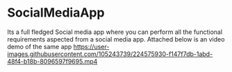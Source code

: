 # SocialMediaApp
Its a full fledged Social media app where you can perform all the functional requirements aspected from a social media app. Attached below is an video demo of the same app
​https://user-images.githubusercontent.com/105243739/224575930-f147f7db-1abd-48f4-b18b-8096597f9695.mp4
